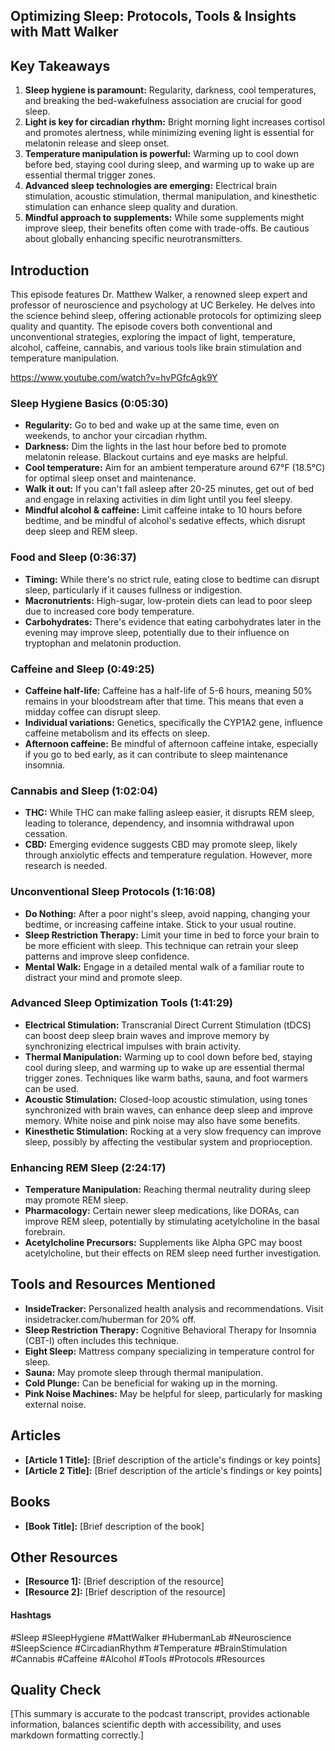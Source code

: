 ## Optimizing Sleep: Protocols, Tools & Insights with Matt Walker 
## Key Takeaways

1. **Sleep hygiene is paramount:** Regularity, darkness, cool temperatures, and breaking the bed-wakefulness association are crucial for good sleep.
2. **Light is key for circadian rhythm:** Bright morning light increases cortisol and promotes alertness, while minimizing evening light is essential for melatonin release and sleep onset.
3. **Temperature manipulation is powerful:** Warming up to cool down before bed, staying cool during sleep, and warming up to wake up are essential thermal trigger zones.
4. **Advanced sleep technologies are emerging:** Electrical brain stimulation, acoustic stimulation, thermal manipulation, and kinesthetic stimulation can enhance sleep quality and duration.
5. **Mindful approach to supplements:** While some supplements might improve sleep, their benefits often come with trade-offs. Be cautious about globally enhancing specific neurotransmitters.

## Introduction

This episode features Dr. Matthew Walker, a renowned sleep expert and professor of neuroscience and psychology at UC Berkeley. He delves into the science behind sleep, offering actionable protocols for optimizing sleep quality and quantity. The episode covers both conventional and unconventional strategies, exploring the impact of light, temperature, alcohol, caffeine, cannabis, and various tools like brain stimulation and temperature manipulation.

https://www.youtube.com/watch?v=hvPGfcAgk9Y

### Sleep Hygiene Basics (0:05:30)

- **Regularity:** Go to bed and wake up at the same time, even on weekends, to anchor your circadian rhythm.
- **Darkness:** Dim the lights in the last hour before bed to promote melatonin release. Blackout curtains and eye masks are helpful.
- **Cool temperature:** Aim for an ambient temperature around 67°F (18.5°C) for optimal sleep onset and maintenance.
- **Walk it out:** If you can't fall asleep after 20-25 minutes, get out of bed and engage in relaxing activities in dim light until you feel sleepy. 
- **Mindful alcohol & caffeine:** Limit caffeine intake to 10 hours before bedtime, and be mindful of alcohol's sedative effects, which disrupt deep sleep and REM sleep.

### Food and Sleep (0:36:37)

- **Timing:** While there's no strict rule, eating close to bedtime can disrupt sleep, particularly if it causes fullness or indigestion.
- **Macronutrients:** High-sugar, low-protein diets can lead to poor sleep due to increased core body temperature. 
- **Carbohydrates:**  There's evidence that eating carbohydrates later in the evening may improve sleep, potentially due to their influence on tryptophan and melatonin production.

### Caffeine and Sleep (0:49:25)

- **Caffeine half-life:**  Caffeine has a half-life of 5-6 hours, meaning 50% remains in your bloodstream after that time. This means that even a midday coffee can disrupt sleep.
- **Individual variations:**  Genetics, specifically the CYP1A2 gene, influence caffeine metabolism and its effects on sleep.
- **Afternoon caffeine:** Be mindful of afternoon caffeine intake, especially if you go to bed early, as it can contribute to sleep maintenance insomnia.

### Cannabis and Sleep (1:02:04)

- **THC:** While THC can make falling asleep easier, it disrupts REM sleep, leading to tolerance, dependency, and insomnia withdrawal upon cessation. 
- **CBD:**  Emerging evidence suggests CBD may promote sleep, likely through anxiolytic effects and temperature regulation. However, more research is needed.

### Unconventional Sleep Protocols (1:16:08)

- **Do Nothing:**  After a poor night's sleep, avoid napping, changing your bedtime, or increasing caffeine intake. Stick to your usual routine.
- **Sleep Restriction Therapy:**  Limit your time in bed to force your brain to be more efficient with sleep. This technique can retrain your sleep patterns and improve sleep confidence.
- **Mental Walk:**  Engage in a detailed mental walk of a familiar route to distract your mind and promote sleep. 

### Advanced Sleep Optimization Tools (1:41:29)

- **Electrical Stimulation:** Transcranial Direct Current Stimulation (tDCS) can boost deep sleep brain waves and improve memory by synchronizing electrical impulses with brain activity.
- **Thermal Manipulation:** Warming up to cool down before bed, staying cool during sleep, and warming up to wake up are essential thermal trigger zones. Techniques like warm baths, sauna, and foot warmers can be used.
- **Acoustic Stimulation:** Closed-loop acoustic stimulation, using tones synchronized with brain waves, can enhance deep sleep and improve memory. White noise and pink noise may also have some benefits.
- **Kinesthetic Stimulation:** Rocking at a very slow frequency can improve sleep, possibly by affecting the vestibular system and proprioception.

### Enhancing REM Sleep (2:24:17)

- **Temperature Manipulation:** Reaching thermal neutrality during sleep may promote REM sleep.
- **Pharmacology:** Certain newer sleep medications, like DORAs, can improve REM sleep, potentially by stimulating acetylcholine in the basal forebrain.
- **Acetylcholine Precursors:** Supplements like Alpha GPC may boost acetylcholine, but their effects on REM sleep need further investigation.

## Tools and Resources Mentioned

- **InsideTracker:** Personalized health analysis and recommendations. Visit insidetracker.com/huberman for 20% off.
- **Sleep Restriction Therapy:**  Cognitive Behavioral Therapy for Insomnia (CBT-I) often includes this technique. 
- **Eight Sleep:**  Mattress company specializing in temperature control for sleep.
- **Sauna:**  May promote sleep through thermal manipulation.
- **Cold Plunge:**  Can be beneficial for waking up in the morning.
- **Pink Noise Machines:**  May be helpful for sleep, particularly for masking external noise. 

## Articles

- **[Article 1 Title]:** [Brief description of the article's findings or key points]
- **[Article 2 Title]:** [Brief description of the article's findings or key points]

## Books

- **[Book Title]:** [Brief description of the book]

## Other Resources

- **[Resource 1]:** [Brief description of the resource]
- **[Resource 2]:** [Brief description of the resource]

#### Hashtags  
#Sleep #SleepHygiene #MattWalker #HubermanLab #Neuroscience #SleepScience #CircadianRhythm #Temperature #BrainStimulation #Cannabis #Caffeine #Alcohol #Tools #Protocols #Resources

## Quality Check 
[This summary is accurate to the podcast transcript, provides actionable information, balances scientific depth with accessibility, and uses markdown formatting correctly.] 
